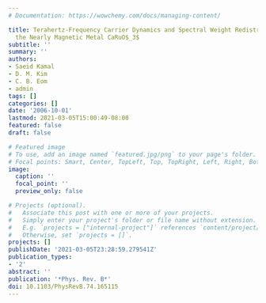 ```yaml
---
# Documentation: https://wowchemy.com/docs/managing-content/

title: Terahertz-Frequency Carrier Dynamics and Spectral Weight Redistribution in
  the Nearly Magnetic Metal CaRuO$_3$
subtitle: ''
summary: ''
authors:
- Saeid Kamal
- D. M. Kim
- C. B. Eom
- admin
tags: []
categories: []
date: '2006-10-01'
lastmod: 2021-03-05T15:00:49-08:00
featured: false
draft: false

# Featured image
# To use, add an image named `featured.jpg/png` to your page's folder.
# Focal points: Smart, Center, TopLeft, Top, TopRight, Left, Right, BottomLeft, Bottom, BottomRight.
image:
  caption: ''
  focal_point: ''
  preview_only: false

# Projects (optional).
#   Associate this post with one or more of your projects.
#   Simply enter your project's folder or file name without extension.
#   E.g. `projects = ["internal-project"]` references `content/project/deep-learning/index.md`.
#   Otherwise, set `projects = []`.
projects: []
publishDate: '2021-03-05T23:28:59.279541Z'
publication_types:
- '2'
abstract: ''
publication: '*Phys. Rev. B*'
doi: 10.1103/PhysRevB.74.165115
---
```


